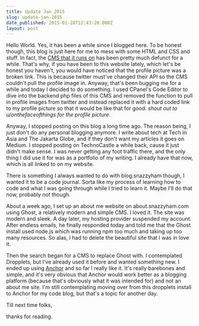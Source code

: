 ```yaml
---
title: Update Jan 2015
slug: update-jan-2015
date_published: 2015-01-28T12:43:20.000Z
layout: post
---
```


Hello World. Yes, it has been a while since I blogged here. To be honest though, this blog is just here for me to mess with some HTML and CSS and stuff. In fact, the [CMS that it runs on](http://dropplets.com) has been pretty much defunct for a while. That's why, if you have been to this website lately, which let's be honest you haven't, you would have noticed that the profile picture was a broken link. This is because twitter must've changed their API so the CMS couldn't pull the profile image in. Anyway, that's been bugging me for a while and today I decided to do something. I used CPanel's Code Editor to dive into the backend php files of this CMS and removed the function to pull in profile images from twitter and instead replaced it with a hard coded link to my profile picture so that it would be like that for good. _shout out to u/onthefaceofthings for the profile picture_.

Anyway, I stopped posting on this blog a long time ago. The reason being, I just don't do any personal blogging anymore. I write about tech at Tech in Asia and The Jakarta Globe, and if they don't want my articles it goes on Medium. I stopped posting on TechnoCastle a while back, cause it just didn't make sense. I was never getting any foot traffic there, and the only thing I did use it for was as a portfolio of my writing. I already have that now, which is all linked to on my website. 

There is something I always wanted to do with blog.snazzyham though, I wanted it to be a code journal. Sorta like my process of learning how to code and what I was going through while I tried to learn it. Maybe I'll do that now, probably not though. 

About a week ago, I set up an about me website on about.snazzyham.com using Ghost, a relatively modern and simple CMS. I loved it. The site was modern and sleek. A day later, my hosting provider suspended my account. After endless emails, he finally responded today and told me that the Ghost install used node.js which was running npm too much and taking up too many resources. So alas, I had to delete the beautiful site that I was in love it. 

Then the search began for a CMS to replace Ghost with. I contemplated Dropplets, but I've already used it before and wanted something new. I ended up using [Anchor](http://anchorcms.com) and so far I really like it. It's really barebones and simple, and it's very obvious that Anchor would work better as a blogging platform (because that's obviously what it was intended for) and not an about me site. I'm still contemplating moving over from this dropplets install to Anchor for my code blog, but that's a topic for another day. 



Till next time folks, 

thanks for reading. 

